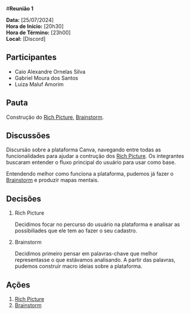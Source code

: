 #__Reunião 1__

**Data:** [25/07/2024]  
**Hora de Início:** [20h30]  
**Hora de Término:** [23h00]  
**Local:** [Discord]  

## Participantes

- Caio Alexandre Ornelas Silva
- Gabriel Moura dos Santos
- Luiza Maluf Amorim

## Pauta

Construção do [Rich Picture](/docs/rich_picture.md), [Brainstorm](/docs/brainstorming.md).

## Discussões
Discursão sobre a plataforma Canva, navegando entre todas as funcionalidades para ajudar a contrução dos [Rich Picture](/docs/rich_picture.md). Os integrantes buscaram entender o fluxo principal do usuário para usar como base.

Entendendo melhor como funciona a plataforma, pudemos já fazer o [Brainstorm](/docs/brainstorming.md) e produzir mapas mentais.

## Decisões

1. Rich Picture

    Decidimos focar no percurso do usuário na plataforma e analisar as possibiliades que ele tem ao fazer o seu cadastro.

2. Brainstorm

    Decidimos primeiro pensar em palavras-chave que melhor representasse o que estávamos analisando. A partir das palavras, pudemos construir macro ideias sobre a plataforma.


## Ações 

1. [Rich Picture](/docs/rich_picture.md)
2. [Brainstorm](/docs/brainstorming.md)